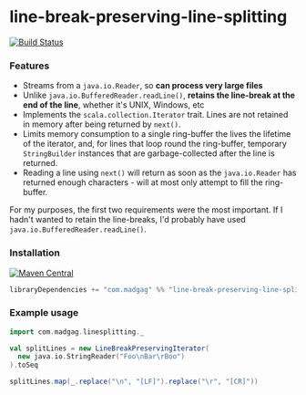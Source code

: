 # line-break-preserving-line-splitting

[![Build Status](https://travis-ci.com/rtyley/line-break-preserving-line-splitting.svg?branch=main)](https://travis-ci.com/rtyley/line-break-preserving-line-splitting)

### Features

* Streams from a `java.io.Reader`, so **can process very large files**
* Unlike `java.io.BufferedReader.readLine()`, **retains the line-break at the end of
  the line**, whether it's UNIX, Windows, etc
* Implements the `scala.collection.Iterator` trait. Lines are not retained in memory
  after being returned by `next()`.
* Limits memory consumption to a single ring-buffer the lives the lifetime of the
  iterator, and, for lines that loop round the ring-buffer, temporary `StringBuilder`
  instances that are garbage-collected after the line is returned.
* Reading a line using `next()` will return as soon as the `java.io.Reader` has
  returned enough characters - will at most only attempt to fill the ring-buffer.
  
For my purposes, the first two requirements were the most important. If I hadn't
wanted to retain the line-breaks, I'd probably have used
`java.io.BufferedReader.readLine()`.

### Installation

[![Maven Central](https://maven-badges.herokuapp.com/maven-central/com.madgag/line-break-preserving-line-splitting_2.13/badge.svg)](https://maven-badges.herokuapp.com/maven-central/com.madgag/line-break-preserving-line-splitting_2.13/)

```scala
libraryDependencies += "com.madgag" %% "line-break-preserving-line-splitting" % "[version]"
```

### Example usage

```scala mdoc
import com.madgag.linesplitting._

val splitLines = new LineBreakPreservingIterator(
  new java.io.StringReader("Foo\nBar\rBoo")
).toSeq

splitLines.map(_.replace("\n", "[LF]").replace("\r", "[CR]"))
```
